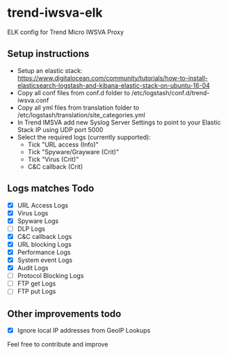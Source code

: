 ﻿# trend-iwsva-elk
ELK config for Trend Micro IWSVA Proxy

## Setup instructions
* Setup an elastic stack: https://www.digitalocean.com/community/tutorials/how-to-install-elasticsearch-logstash-and-kibana-elastic-stack-on-ubuntu-16-04
* Copy all conf files from conf.d folder to /etc/logstash/conf.d/trend-iwsva.conf
* Copy all yml files from translation folder to /etc/logstash/translation/site_categories.yml
* In Trend IMSVA add new Syslog Server Settings to point to your Elastic Stack IP using UDP port 5000
* Select the required logs (currently supported):
  * Tick "URL access (Info)"
  * Tick "Spyware/Grayware (Crit)"
  * Tick "Virus (Crit)"
  * C&C callback (Crit)

## Logs matches Todo
- [x] URL Access Logs
- [x] Virus Logs
- [x] Spyware Logs
- [ ] DLP Logs
- [x] C&C callback Logs
- [x] URL blocking Logs
- [x] Performance Logs
- [x] System event Logs
- [x] Audit Logs
- [ ] Protocol Blocking Logs
- [ ] FTP get Logs
- [ ] FTP put Logs

## Other improvements todo
- [x] Ignore local IP addresses from GeoIP Lookups

Feel free to contribute and improve
